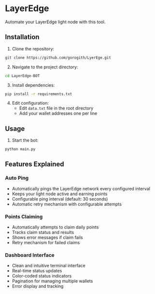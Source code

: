 # LayerEdge

Automate your LayerEdge light node with this tool.


## Installation

1. Clone the repository:

```bash
git clone https://github.com/gorogith/LyerEge.git
```

2. Navigate to the project directory:

```bash
cd LayerEdge-BOT
```

3. Install dependencies:

```bash
pip install -r requirements.txt
```

4. Edit configuration:
   - Edit `data.txt` file in the root directory
   - Add your wallet addresses one per line


## Usage

1. Start the bot:

```bash
python main.py
```

## Features Explained

### Auto Ping

- Automatically pings the LayerEdge network every configured interval
- Keeps your light node active and earning points
- Configurable ping interval (default: 30 seconds)
- Automatic retry mechanism with configurable attempts

### Points Claiming

- Automatically attempts to claim daily points
- Tracks claim status and results
- Shows error messages if claim fails
- Retry mechanism for failed claims

### Dashboard Interface

- Clean and intuitive terminal interface
- Real-time status updates
- Color-coded status indicators
- Pagination for managing multiple wallets
- Error display and tracking

